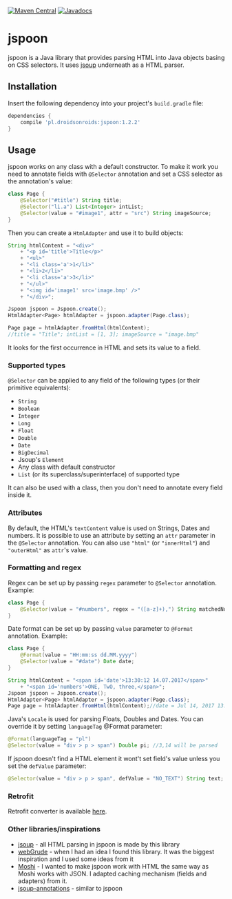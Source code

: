 [![Maven Central](https://maven-badges.herokuapp.com/maven-central/pl.droidsonroids/jspoon/badge.svg?style=flat)](https://maven-badges.herokuapp.com/maven-central/pl.droidsonroids/jspoon)
[![Javadocs](https://javadoc.io/badge/pl.droidsonroids/jspoon.svg?color=blue)](https://javadoc.io/doc/pl.droidsonroids/jspoon)

# jspoon
jspoon is a Java library that provides parsing HTML into Java objects basing on CSS selectors. It uses [jsoup][jsoup] underneath as a HTML parser.

## Installation
Insert the following dependency into your project's `build.gradle` file:
```gradle
dependencies {
    compile 'pl.droidsonroids:jspoon:1.2.2'
}
```
## Usage
jspoon works on any class with a default constructor. To make it work you need to annotate fields with `@Selector` annotation and set a CSS selector as the annotation's value:
```java
class Page {
    @Selector("#title") String title;
    @Selector("li.a") List<Integer> intList;
    @Selector(value = "#image1", attr = "src") String imageSource;
}
```
Then you can create a `HtmlAdapter` and use it to build objects:
```java
String htmlContent = "<div>" 
    + "<p id='title'>Title</p>" 
    + "<ul>"
    + "<li class='a'>1</li>"
    + "<li>2</li>"
    + "<li class='a'>3</li>"
    + "</ul>"
    + "<img id='image1' src='image.bmp' />"
    + "</div>";

Jspoon jspoon = Jspoon.create();
HtmlAdapter<Page> htmlAdapter = jspoon.adapter(Page.class);

Page page = htmlAdapter.fromHtml(htmlContent);
//title = "Title"; intList = [1, 3]; imageSource = "image.bmp"
```
It looks for the first occurrence in HTML and sets its value to a field.

### Supported types
`@Selector` can be applied to any field of the following types (or their primitive equivalents):
* `String`
* `Boolean`
* `Integer`
* `Long`
* `Float`
* `Double`
* `Date`
* `BigDecimal`
* Jsoup's `Element`
* Any class with  default constructor
* `List` (or its superclass/superinterface) of supported type

It can also be used with a class, then you don't need to annotate every field inside it.

### Attributes
By default, the HTML's `textContent` value is used on Strings, Dates and numbers. It is possible to use an attribute by setting an `attr` parameter in the `@Selector` annotation. You can also use `"html"` (or `"innerHtml"`) and `"outerHtml"` as `attr`'s value.

### Formatting and regex
Regex can be set up by passing `regex` parameter to `@Selector` annotation. Example:
```java
class Page {
    @Selector(value = "#numbers", regex = "([a-z]+),") String matchedNumber;
}
```
Date format can be set up by passing `value` parameter to `@Format` annotation. Example:
```java
class Page {
    @Format(value = "HH:mm:ss dd.MM.yyyy")
    @Selector(value = "#date") Date date;
}
```
```java
String htmlContent = "<span id='date'>13:30:12 14.07.2017</span>"
    + "<span id='numbers'>ONE, TwO, three,</span>";
Jspoon jspoon = Jspoon.create();
HtmlAdapter<Page> htmlAdapter = jspoon.adapter(Page.class);
Page page = htmlAdapter.fromHtml(htmlContent);//date = Jul 14, 2017 13:30:12; matchedNumber = "three";
```

Java's `Locale` is used for parsing Floats, Doubles and Dates. You can override it by setting `languageTag` @Format parameter:
```java
@Format(languageTag = "pl")
@Selector(value = "div > p > span") Double pi; //3,14 will be parsed 
```
If jspoon doesn't find a HTML element it wont't set field's value unless you set the `defValue` parameter:
```java
@Selector(value = "div > p > span", defValue = "NO_TEXT") String text;
```

### Retrofit
Retrofit converter is available [here][retrofit-converter].

### Other libraries/inspirations
* [jsoup][jsoup] - all HTML parsing in jspoon is made by this library
* [webGrude][webGrude] - when I had an idea I found this library. It was the biggest inspiration and I used some ideas from it
* [Moshi][Moshi] - I wanted to make jspoon work with HTML the same way as Moshi works with JSON. I adapted caching mechanism (fields and adapters) from it.
* [jsoup-annotations][jsoup-annotations] - similar to jspoon

[//]: #
   [jsoup]: <https://jsoup.org/>
   [webGrude]: <https://github.com/beothorn/webGrude>
   [Moshi]: <https://github.com/square/moshi>
   [jsoup-annotations]: <https://github.com/fcannizzaro/jsoup-annotations>
   [retrofit-converter]: <https://github.com/DroidsOnRoids/jspoon/tree/master/retrofit-converter-jspoon>
